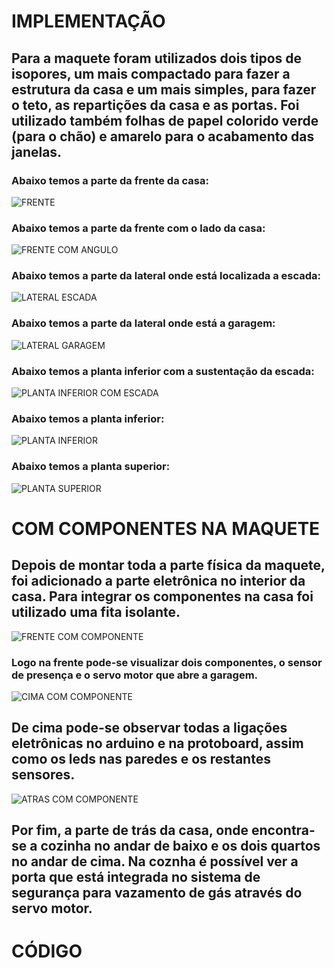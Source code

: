 # IMPLEMENTAÇÃO 
## Para a maquete foram utilizados dois tipos de isopores, um mais compactado para fazer a estrutura da casa e um mais simples, para fazer o teto, as repartições da casa e as portas. Foi utilizado também folhas de papel colorido verde (para o chão) e amarelo para o acabamento das janelas.
### Abaixo temos a parte da frente da casa:
![FRENTE](https://github.com/ElisaAnes/Projeto-Domotica/blob/main/frente.jpeg)
  <br />
  ### Abaixo temos a parte da frente com o lado da casa:
![FRENTE COM ANGULO]( https://github.com/ElisaAnes/Projeto-Domotica/blob/main/frontal%20com%20angulo.jpeg)
  <br />
  ### Abaixo temos a parte da lateral onde está localizada a escada:
  ![LATERAL ESCADA](https://github.com/ElisaAnes/Projeto-Domotica/blob/main/lateral%20escada.jpeg)
  <br />
  ### Abaixo temos a parte da lateral onde está a garagem:
  ![LATERAL GARAGEM](https://github.com/ElisaAnes/Projeto-Domotica/blob/main/lateral%20gragem.jpeg)
  <br />
  ### Abaixo temos a planta inferior com a sustentação da escada:
  ![PLANTA INFERIOR COM ESCADA](https://github.com/ElisaAnes/Projeto-Domotica/blob/main/planta%20inferior%20c%20escada.jpeg)
  <br />
  ### Abaixo temos a planta inferior:
  ![PLANTA INFERIOR](https://github.com/ElisaAnes/Projeto-Domotica/blob/main/planta%20inferior.jpeg)
  <br />
  ### Abaixo temos a planta superior:
  ![PLANTA SUPERIOR](https://github.com/ElisaAnes/Projeto-Domotica/blob/main/planta%20superior.jpeg)
  <br />
  # COM COMPONENTES NA MAQUETE
  ## Depois de montar toda a parte física da maquete, foi adicionado a parte eletrônica no interior da casa. Para integrar os componentes na casa foi utilizado uma fita isolante.
  ![FRENTE COM COMPONENTE](https://github.com/ElisaAnes/Projeto-Domotica/blob/main/FRENTE%20COM%20COMPONENTES.jpeg)
  <br />
  ### Logo na frente pode-se visualizar dois componentes, o sensor de presença e o servo motor que abre a garagem.
  ![CIMA COM COMPONENTE](https://github.com/ElisaAnes/Projeto-Domotica/blob/main/DE%20CIMA%20COM%20COMPONENTES.jpeg)
  <br />
  ## De cima pode-se observar todas a ligações eletrônicas no arduino e na protoboard, assim como os leds nas paredes e os restantes sensores.
  ![ATRAS COM COMPONENTE](https://github.com/ElisaAnes/Projeto-Domotica/blob/main/PARTE%20DE%20TRAS%20COM%20COMPONENTES.jpeg)
  <br />
  ## Por fim, a parte de trás da casa, onde encontra-se a cozinha no andar de baixo e os dois quartos no andar de cima. Na coznha é possível ver a porta que está integrada no sistema de segurança para vazamento de gás através do servo motor.
  # CÓDIGO
  

